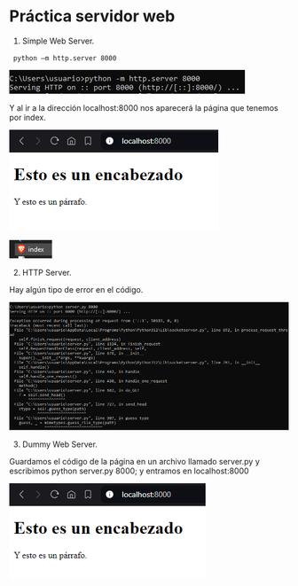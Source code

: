 # Práctica servidor web

1. Simple Web Server.
```
 python –m http.server 8000 
```

![](/img/intro/Screenshot_1.png)

Y al ir a la dirección localhost:8000 nos aparecerá la página que tenemos por index.

![](/img/intro/Screenshot_2.png)

![](/img/intro/Screenshot_3.png)

2. HTTP Server.

Hay algún tipo de error en el código.

![](/img/intro/Screenshot_4.png)

3. Dummy Web Server.

Guardamos el código de la página en un archivo llamado server.py y escribimos 
python server.py 8000; y entramos en localhost:8000

![](/img/intro/Screenshot_5.png)
